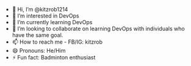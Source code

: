 - 👋 Hi, I’m @kitzrob1214
- 👀 I’m interested in DevOps
- 🌱 I’m currently learning DevOps
- 💞️ I’m looking to collaborate on learning DevOps with individuals who have the same goal.
- 📫 How to reach me - FB/IG: kitzrob
- 😄 Pronouns: He/Him
- ⚡ Fun fact: Badminton enthusiast

<!---
kitzrob1214/kitzrob1214 is a ✨ special ✨ repository because its `README.md` (this file) appears on your GitHub profile.
You can click the Preview link to take a look at your changes.
--->
